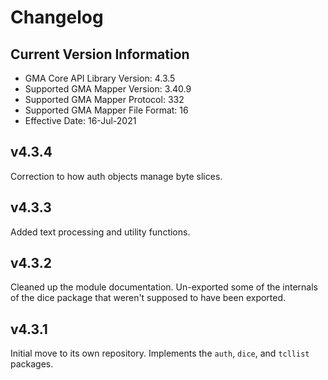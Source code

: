 # Changelog
## Current Version Information
 * GMA Core API Library Version: 4.3.5		<!-- @@##@@ -->
 * Supported GMA Mapper Version: 3.40.9		<!-- @@##@@ -->
 * Supported GMA Mapper Protocol: 332		<!-- @@##@@ -->
 * Supported GMA Mapper File Format: 16		<!-- @@##@@ -->
 * Effective Date: 16-Jul-2021			<!-- @@##@@ -->

## v4.3.4
Correction to how auth objects manage byte slices. 

## v4.3.3
Added text processing and utility functions.

## v4.3.2
Cleaned up the module documentation. Un-exported some of the internals of the dice package
that weren't supposed to have been exported.

## v4.3.1
Initial move to its own repository. Implements the `auth`, `dice`, and `tcllist` packages.
